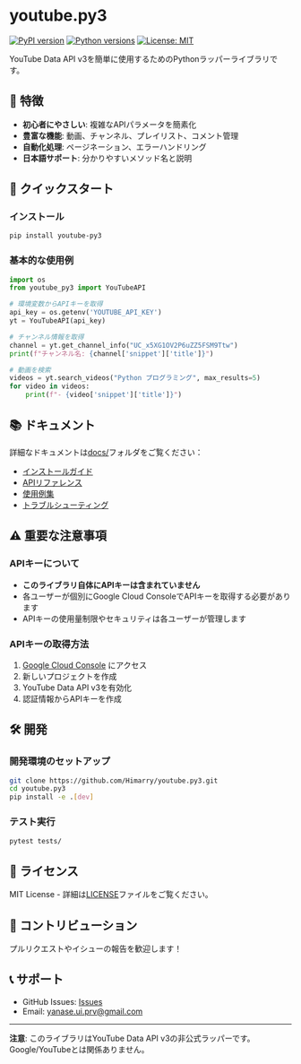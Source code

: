 # youtube.py3

[![PyPI version](https://badge.fury.io/py/youtube-py3.svg)](https://badge.fury.io/py/youtube-py3)
[![Python versions](https://img.shields.io/pypi/pyversions/youtube-py3.svg)](https://pypi.org/project/youtube-py3/)
[![License: MIT](https://img.shields.io/badge/License-MIT-yellow.svg)](https://opensource.org/licenses/MIT)

YouTube Data API v3を簡単に使用するためのPythonラッパーライブラリです。

## 🎯 特徴

- **初心者にやさしい**: 複雑なAPIパラメータを簡素化
- **豊富な機能**: 動画、チャンネル、プレイリスト、コメント管理
- **自動化処理**: ページネーション、エラーハンドリング
- **日本語サポート**: 分かりやすいメソッド名と説明

## 🚀 クイックスタート

### インストール

```bash
pip install youtube-py3
```

### 基本的な使用例

```python
import os
from youtube_py3 import YouTubeAPI

# 環境変数からAPIキーを取得
api_key = os.getenv('YOUTUBE_API_KEY')
yt = YouTubeAPI(api_key)

# チャンネル情報を取得
channel = yt.get_channel_info("UC_x5XG1OV2P6uZZ5FSM9Ttw")
print(f"チャンネル名: {channel['snippet']['title']}")

# 動画を検索
videos = yt.search_videos("Python プログラミング", max_results=5)
for video in videos:
    print(f"- {video['snippet']['title']}")
```

## 📚 ドキュメント

詳細なドキュメントは[docs/](docs/)フォルダをご覧ください：

- [インストールガイド](docs/installation.md)
- [APIリファレンス](docs/api_reference.md)
- [使用例集](docs/examples/)
- [トラブルシューティング](docs/troubleshooting.md)

## ⚠️ 重要な注意事項

### APIキーについて
- **このライブラリ自体にAPIキーは含まれていません**
- 各ユーザーが個別にGoogle Cloud ConsoleでAPIキーを取得する必要があります
- APIキーの使用量制限やセキュリティは各ユーザーが管理します

### APIキーの取得方法
1. [Google Cloud Console](https://console.cloud.google.com/) にアクセス
2. 新しいプロジェクトを作成
3. YouTube Data API v3を有効化
4. 認証情報からAPIキーを作成

## 🛠️ 開発

### 開発環境のセットアップ

```bash
git clone https://github.com/Himarry/youtube.py3.git
cd youtube.py3
pip install -e .[dev]
```

### テスト実行

```bash
pytest tests/
```

## 📄 ライセンス

MIT License - 詳細は[LICENSE](LICENSE)ファイルをご覧ください。

## 🤝 コントリビューション

プルリクエストやイシューの報告を歓迎します！

## 📞 サポート

- GitHub Issues: [Issues](https://github.com/Himarry/youtube.py3/issues)
- Email: yanase.ui.prv@gmail.com

---

**注意**: このライブラリはYouTube Data API v3の非公式ラッパーです。Google/YouTubeとは関係ありません。

